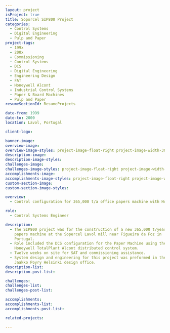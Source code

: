 ```yaml
---
layout: project
isProject: true
title: Soporcel SIP800 Project
categories:
  - Control Systems
  - Digital Engineering    
  - Pulp and Paper
project-tags:
  - 199x
  - 200x
  - Commissioning
  - Control Systems
  - DCS
  - Digital Engineering  
  - Engineering Design
  - FAT
  - Honeywell Alcont
  - Industrial Control Systems
  - Paper & Board Machines
  - Pulp and Paper
resumeSectionId: ResumeProjects

date-from: 1999
date-to: 2000
location: Lavol, Portugal

client-logo:

banner-image:
overview-image:
overview-image-styles: project-image-float-right project-image-width-30
description-image:
description-image-styles:
challenges-image:
challenges-image-styles: project-image-float-right project-image-width-40
accomplishments-image:
accomplishments-image-styles: project-image-float-right project-image-width-40
custom-section-image:
custom-section-image-styles:

overview:
  - Control configuration for 365,000 t/a office papers machine with Honywell Alcont DCS.

role:
  - Control Systems Engineer

description:
  - The SIP800 project was for the construction of a new 365,000 t/year office
    papers machine at the Sopercel Lavol mill near Figueira da Foz in
    Portugal.
  - Role included the DCS configuration for the Paper Machine using the
    Honeywell TotalPlant Alcont distributed control system.
  - Twelve weeks on site for SAT and commissioning assistance.
  - System design and engineering for this project was preformed in the
    Jaakko Poyry Helsinki design office.
description-list:
description-post-list:

challenges:
challenges-list:    
challenges-post-list:    

accomplishments:
accomplishments-list:    
accomplishments-post-list:    

related-projects:

---
```

